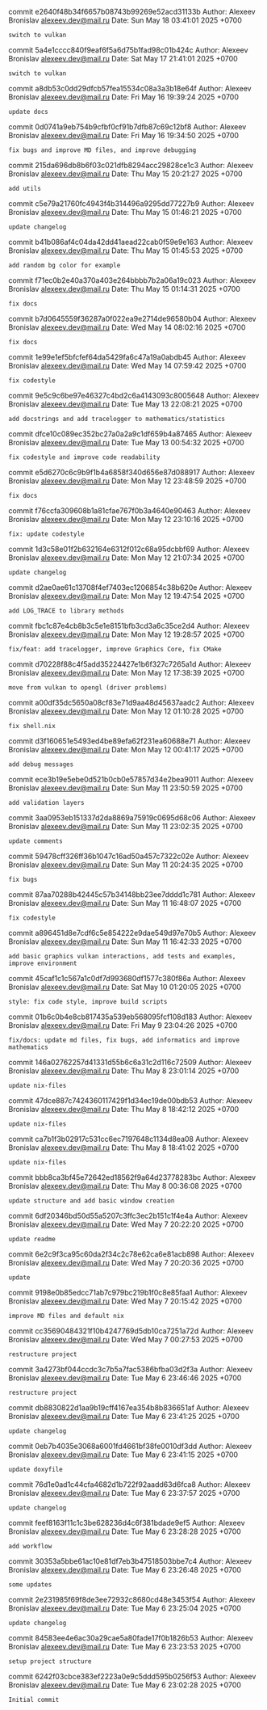 commit e2640f48b34f6657b08743b99269e52acd31133b
Author: Alexeev Bronislav <alexeev.dev@mail.ru>
Date:   Sun May 18 03:41:01 2025 +0700

    switch to vulkan

commit 5a4e1cccc840f9eaf6f5a6d75b1fad98c01b424c
Author: Alexeev Bronislav <alexeev.dev@mail.ru>
Date:   Sat May 17 21:41:01 2025 +0700

    switch to vulkan

commit a8db53c0dd29dfcb57fea15534c08a3a3b18e64f
Author: Alexeev Bronislav <alexeev.dev@mail.ru>
Date:   Fri May 16 19:39:24 2025 +0700

    update docs

commit 0d0741a9eb754b9cfbf0cf91b7dfb87c69c12bf8
Author: Alexeev Bronislav <alexeev.dev@mail.ru>
Date:   Fri May 16 19:34:50 2025 +0700

    fix bugs and improve MD files, and improve debugging

commit 215da696db8b6f03c021dfb8294acc29828ce1c3
Author: Alexeev Bronislav <alexeev.dev@mail.ru>
Date:   Thu May 15 20:21:27 2025 +0700

    add utils

commit c5e79a21760fc4943f4b314496a9295dd77227b9
Author: Alexeev Bronislav <alexeev.dev@mail.ru>
Date:   Thu May 15 01:46:21 2025 +0700

    update changelog

commit b41b086af4c04da42dd41aead22cab0f59e9e163
Author: Alexeev Bronislav <alexeev.dev@mail.ru>
Date:   Thu May 15 01:45:53 2025 +0700

    add random bg color for example

commit f71ec0b2e40a370a403e264bbbb7b2a06a19c023
Author: Alexeev Bronislav <alexeev.dev@mail.ru>
Date:   Thu May 15 01:14:31 2025 +0700

    fix docs

commit b7d0645559f36287a0f022ea9e2714de96580b04
Author: Alexeev Bronislav <alexeev.dev@mail.ru>
Date:   Wed May 14 08:02:16 2025 +0700

    fix docs

commit 1e99e1ef5bfcfef64da5429fa6c47a19a0abdb45
Author: Alexeev Bronislav <alexeev.dev@mail.ru>
Date:   Wed May 14 07:59:42 2025 +0700

    fix codestyle

commit 9e5c9c6be97e46327c4bd2c6a4143093c8005648
Author: Alexeev Bronislav <alexeev.dev@mail.ru>
Date:   Tue May 13 22:08:21 2025 +0700

    add docstrings and add tracelogger to mathematics/statistics

commit dfce10c089ec352bc27a0a2a9c1df659b4a87465
Author: Alexeev Bronislav <alexeev.dev@mail.ru>
Date:   Tue May 13 00:54:32 2025 +0700

    fix codestyle and improve code readability

commit e5d6270c6c9b9f1b4a6858f340d656e87d088917
Author: Alexeev Bronislav <alexeev.dev@mail.ru>
Date:   Mon May 12 23:48:59 2025 +0700

    fix docs

commit f76ccfa309608b1a81cfae767f0b3a4640e90463
Author: Alexeev Bronislav <alexeev.dev@mail.ru>
Date:   Mon May 12 23:10:16 2025 +0700

    fix: update codestyle

commit 1d3c58e01f2b632164e6312f012c68a95dcbbf69
Author: Alexeev Bronislav <alexeev.dev@mail.ru>
Date:   Mon May 12 21:07:34 2025 +0700

    update changelog

commit d2ae0ae61c13708f4ef7403ec1206854c38b620e
Author: Alexeev Bronislav <alexeev.dev@mail.ru>
Date:   Mon May 12 19:47:54 2025 +0700

    add LOG_TRACE to library methods

commit fbc1c87e4cb8b3c5e1e8151bfb3cd3a6c35ce2d4
Author: Alexeev Bronislav <alexeev.dev@mail.ru>
Date:   Mon May 12 19:28:57 2025 +0700

    fix/feat: add tracelogger, improve Graphics Core, fix CMake

commit d70228f88c4f5add35224427e1b6f327c7265a1d
Author: Alexeev Bronislav <alexeev.dev@mail.ru>
Date:   Mon May 12 17:38:39 2025 +0700

    move from vulkan to opengl (driver problems)

commit a00df35dc5650a08cf83e71d9aa48d45637aadc2
Author: Alexeev Bronislav <alexeev.dev@mail.ru>
Date:   Mon May 12 01:10:28 2025 +0700

    fix shell.nix

commit d3f160651e5493ed4be89efa62f231ea60688e71
Author: Alexeev Bronislav <alexeev.dev@mail.ru>
Date:   Mon May 12 00:41:17 2025 +0700

    add debug messages

commit ece3b19e5ebe0d521b0cb0e57857d34e2bea9011
Author: Alexeev Bronislav <alexeev.dev@mail.ru>
Date:   Sun May 11 23:50:59 2025 +0700

    add validation layers

commit 3aa0953eb151337d2da8869a75919c0695d68c06
Author: Alexeev Bronislav <alexeev.dev@mail.ru>
Date:   Sun May 11 23:02:35 2025 +0700

    update comments

commit 59478cff326ff36b1047c16ad50a457c7322c02e
Author: Alexeev Bronislav <alexeev.dev@mail.ru>
Date:   Sun May 11 20:24:35 2025 +0700

    fix bugs

commit 87aa70288b42445c57b34148bb23ee7dddd1c781
Author: Alexeev Bronislav <alexeev.dev@mail.ru>
Date:   Sun May 11 16:48:07 2025 +0700

    fix codestyle

commit a896451d8e7cdf6c5e854222e9dae549d97e70b5
Author: Alexeev Bronislav <alexeev.dev@mail.ru>
Date:   Sun May 11 16:42:33 2025 +0700

    add basic graphics vulkan interactions, add tests and examples, improve environment

commit 45caf1c1c567a1c0df7d993680df1577c380f86a
Author: Alexeev Bronislav <alexeev.dev@mail.ru>
Date:   Sat May 10 01:20:05 2025 +0700

    style: fix code style, improve build scripts

commit 01b6c0b4e8cb817435a539eb568095fcf108d183
Author: Alexeev Bronislav <alexeev.dev@mail.ru>
Date:   Fri May 9 23:04:26 2025 +0700

    fix/docs: update md files, fix bugs, add informatics and improve mathematics

commit 146a02762257d41331d55b6c6a31c2d116c72509
Author: Alexeev Bronislav <alexeev.dev@mail.ru>
Date:   Thu May 8 23:01:14 2025 +0700

    update nix-files

commit 47dce887c7424360117429f1d34ec19de00bdb53
Author: Alexeev Bronislav <alexeev.dev@mail.ru>
Date:   Thu May 8 18:42:12 2025 +0700

    update nix-files

commit ca7b1f3b02917c531cc6ec7197648c1134d8ea08
Author: Alexeev Bronislav <alexeev.dev@mail.ru>
Date:   Thu May 8 18:41:02 2025 +0700

    update nix-files

commit bbb8ca3bf45e72642ed18562f9a64d23778283bc
Author: Alexeev Bronislav <alexeev.dev@mail.ru>
Date:   Thu May 8 00:36:08 2025 +0700

    update structure and add basic window creation

commit 6df20346bd50d55a5207c3ffc3ec2b151c1f4e4a
Author: Alexeev Bronislav <alexeev.dev@mail.ru>
Date:   Wed May 7 20:22:20 2025 +0700

    update readme

commit 6e2c9f3ca95c60da2f34c2c78e62ca6e81acb898
Author: Alexeev Bronislav <alexeev.dev@mail.ru>
Date:   Wed May 7 20:20:36 2025 +0700

    update

commit 9198e0b85edcc71ab7c979bc219b1f0c8e85faa1
Author: Alexeev Bronislav <alexeev.dev@mail.ru>
Date:   Wed May 7 20:15:42 2025 +0700

    improve MD files and default nix

commit cc35690484321f10b4247769d5db10ca7251a72d
Author: Alexeev Bronislav <alexeev.dev@mail.ru>
Date:   Wed May 7 00:27:53 2025 +0700

    restructure project

commit 3a4273bf044ccdc3c7b5a7fac5386bfba03d2f3a
Author: Alexeev Bronislav <alexeev.dev@mail.ru>
Date:   Tue May 6 23:46:46 2025 +0700

    restructure project

commit db8830822d1aa9b19cff4167ea354b8b836651af
Author: Alexeev Bronislav <alexeev.dev@mail.ru>
Date:   Tue May 6 23:41:25 2025 +0700

    update changelog

commit 0eb7b4035e3068a6001fd4661bf38fe0010df3dd
Author: Alexeev Bronislav <alexeev.dev@mail.ru>
Date:   Tue May 6 23:41:15 2025 +0700

    update doxyfile

commit 76d1e0ad1c44cfa4682d1b722f92aadd63d6fca8
Author: Alexeev Bronislav <alexeev.dev@mail.ru>
Date:   Tue May 6 23:37:57 2025 +0700

    update changelog

commit feef8163f11c1c3be628236d4c6f381bdade9ef5
Author: Alexeev Bronislav <alexeev.dev@mail.ru>
Date:   Tue May 6 23:28:28 2025 +0700

    add workflow

commit 30353a5bbe61ac10e81df7eb3b47518503bbe7c4
Author: Alexeev Bronislav <alexeev.dev@mail.ru>
Date:   Tue May 6 23:26:48 2025 +0700

    some updates

commit 2e231985f69f8de3ee72932c8680cd48e3453f54
Author: Alexeev Bronislav <alexeev.dev@mail.ru>
Date:   Tue May 6 23:25:04 2025 +0700

    update changelog

commit 84583ee4e6ac30a29cae5a80fade17f0b1826b53
Author: Alexeev Bronislav <alexeev.dev@mail.ru>
Date:   Tue May 6 23:23:53 2025 +0700

    setup project structure

commit 6242f03cbce383ef2223a0e9c5ddd595b0256f53
Author: Alexeev Bronislav <alexeev.dev@mail.ru>
Date:   Tue May 6 23:02:28 2025 +0700

    Initial commit
